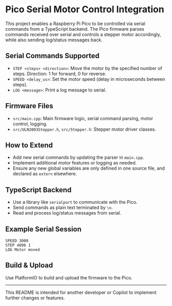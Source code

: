 # Pico Serial Motor Control Integration

This project enables a Raspberry Pi Pico to be controlled via serial commands from a TypeScript backend. The Pico firmware parses commands received over serial and controls a stepper motor accordingly, while also sending log/status messages back.

## Serial Commands Supported
- `STEP <steps> <direction>`: Move the motor by the specified number of steps. Direction: 1 for forward, 0 for reverse.
- `SPEED <delay_us>`: Set the motor speed (delay in microseconds between steps).
- `LOG <message>`: Print a log message to serial.

## Firmware Files
- `src/main.cpp`: Main firmware logic, serial command parsing, motor control, logging.
- `src/ULN2003Stepper.h`, `src/Stepper.h`: Stepper motor driver classes.

## How to Extend
- Add new serial commands by updating the parser in `main.cpp`.
- Implement additional motor features or logging as needed.
- Ensure any new global variables are only defined in one source file, and declared as `extern` elsewhere.

## TypeScript Backend
- Use a library like `serialport` to communicate with the Pico.
- Send commands as plain text terminated by `\n`.
- Read and process log/status messages from serial.

## Example Serial Session
```
SPEED 3000
STEP 4096 1
LOG Motor moved
```

## Build & Upload
Use PlatformIO to build and upload the firmware to the Pico.

---
This README is intended for another developer or Copilot to implement further changes or features.
